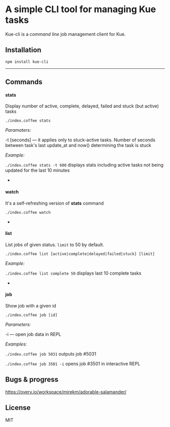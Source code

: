 # A simple CLI tool for managing Kue tasks

Kue-cli is a *command line* job management client for Kue.

## Installation

`npm install kue-cli`

---

## Commands

#### stats
Display number of active, complete, delayed, failed and stuck (but active) tasks

`./index.coffee stats`

*Paramaters:*

-t [seconds] — it applies only to stuck-active tasks. Number of seconds between task's last update_at and now() determining the task is stuck

*Example:*

`./index.coffee stats -t 600` displays stats including active tasks not being updated for the last 10 minutes

-

#### watch
It's a self-refreshing version of **stats** command 

`./index.coffee watch`

-

#### list
List jobs of given status. `limit` to 50 by default.

`./index.coffee list [active|complete|delayed|failed|stuck] [limit]`

*Example:*

`./index.coffee list complete 50` displays last 10 complete tasks 

-

#### job
Show job with a given id

`./index.coffee job [id]`

*Parameters:*

-i — open job data in REPL

*Examples:*

`./index.coffee job 5031` outputs job #5031

`./index.coffee job 3501 -i` opens job #3501 in interactive REPL


## Bugs & progress
https://overv.io/workspace/mirekm/adorable-salamander/

## License
MIT
